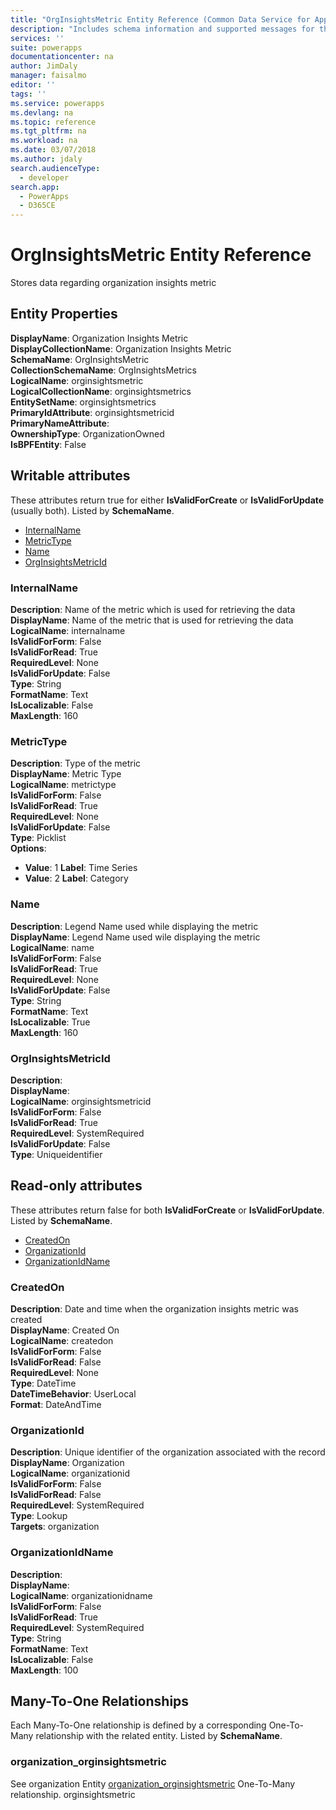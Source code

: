 ```yaml
---
title: "OrgInsightsMetric Entity Reference (Common Data Service for Apps)| Microsoft Docs"
description: "Includes schema information and supported messages for the OrgInsightsMetric entity."
services: ''
suite: powerapps
documentationcenter: na
author: JimDaly
manager: faisalmo
editor: ''
tags: ''
ms.service: powerapps
ms.devlang: na
ms.topic: reference
ms.tgt_pltfrm: na
ms.workload: na
ms.date: 03/07/2018
ms.author: jdaly
search.audienceType: 
  - developer
search.app: 
  - PowerApps
  - D365CE
---
```

# OrgInsightsMetric Entity Reference

Stores data regarding organization insights metric

## Entity Properties

**DisplayName**: Organization Insights Metric<br />
**DisplayCollectionName**: Organization Insights Metric<br />
**SchemaName**: OrgInsightsMetric<br />
**CollectionSchemaName**: OrgInsightsMetrics<br />
**LogicalName**: orginsightsmetric<br />
**LogicalCollectionName**: orginsightsmetrics<br />
**EntitySetName**: orginsightsmetrics<br />
**PrimaryIdAttribute**: orginsightsmetricid<br />
**PrimaryNameAttribute**: <br />
**OwnershipType**: OrganizationOwned<br />
**IsBPFEntity**: False<br />
<a name="writable-attributes"></a>

## Writable attributes

These attributes return true for either **IsValidForCreate** or **IsValidForUpdate** (usually both). Listed by **SchemaName**.

- [InternalName](#BKMK_InternalName)
- [MetricType](#BKMK_MetricType)
- [Name](#BKMK_Name)
- [OrgInsightsMetricId](#BKMK_OrgInsightsMetricId)


### <a name="BKMK_InternalName"></a> InternalName

**Description**: Name of the metric which is used for retrieving the data<br />
**DisplayName**: Name of the metric that is used for retrieving the data<br />
**LogicalName**: internalname<br />
**IsValidForForm**: False<br />
**IsValidForRead**: True<br />
**RequiredLevel**: None<br />
**IsValidForUpdate**: False<br />
**Type**: String<br />
**FormatName**: Text<br />
**IsLocalizable**: False<br />
**MaxLength**: 160


### <a name="BKMK_MetricType"></a> MetricType

**Description**: Type of the metric<br />
**DisplayName**: Metric Type<br />
**LogicalName**: metrictype<br />
**IsValidForForm**: False<br />
**IsValidForRead**: True<br />
**RequiredLevel**: None<br />
**IsValidForUpdate**: False<br />
**Type**: Picklist<br />
**Options**:

- **Value**: 1 **Label**: Time Series
- **Value**: 2 **Label**: Category



### <a name="BKMK_Name"></a> Name

**Description**: Legend Name used while displaying the metric<br />
**DisplayName**: Legend Name used wile displaying the metric<br />
**LogicalName**: name<br />
**IsValidForForm**: False<br />
**IsValidForRead**: True<br />
**RequiredLevel**: None<br />
**IsValidForUpdate**: False<br />
**Type**: String<br />
**FormatName**: Text<br />
**IsLocalizable**: True<br />
**MaxLength**: 160


### <a name="BKMK_OrgInsightsMetricId"></a> OrgInsightsMetricId

**Description**: <br />
**DisplayName**: <br />
**LogicalName**: orginsightsmetricid<br />
**IsValidForForm**: False<br />
**IsValidForRead**: True<br />
**RequiredLevel**: SystemRequired<br />
**IsValidForUpdate**: False<br />
**Type**: Uniqueidentifier<br />

<a name="read-only-attributes"></a>
## Read-only attributes
These attributes return false for both **IsValidForCreate** or **IsValidForUpdate**. Listed by **SchemaName**.

- [CreatedOn](#BKMK_CreatedOn)
- [OrganizationId](#BKMK_OrganizationId)
- [OrganizationIdName](#BKMK_OrganizationIdName)


### <a name="BKMK_CreatedOn"></a> CreatedOn

**Description**: Date and time when the organization insights metric was created<br />
**DisplayName**: Created On<br />
**LogicalName**: createdon<br />
**IsValidForForm**: False<br />
**IsValidForRead**: False<br />
**RequiredLevel**: None<br />
**Type**: DateTime<br />
**DateTimeBehavior**: UserLocal<br />
**Format**: DateAndTime


### <a name="BKMK_OrganizationId"></a> OrganizationId

**Description**: Unique identifier of the organization associated with the record<br />
**DisplayName**: Organization<br />
**LogicalName**: organizationid<br />
**IsValidForForm**: False<br />
**IsValidForRead**: False<br />
**RequiredLevel**: SystemRequired<br />
**Type**: Lookup<br />
**Targets**: organization


### <a name="BKMK_OrganizationIdName"></a> OrganizationIdName

**Description**: <br />
**DisplayName**: <br />
**LogicalName**: organizationidname<br />
**IsValidForForm**: False<br />
**IsValidForRead**: True<br />
**RequiredLevel**: SystemRequired<br />
**Type**: String<br />
**FormatName**: Text<br />
**IsLocalizable**: False<br />
**MaxLength**: 100

<a name="manytoone"></a>

## Many-To-One Relationships

Each Many-To-One relationship is defined by a corresponding One-To-Many relationship with the related entity. Listed by **SchemaName**.


### <a name="BKMK_organization_orginsightsmetric"></a> organization_orginsightsmetric

See organization Entity [organization_orginsightsmetric](organization.md#BKMK_organization_orginsightsmetric) One-To-Many relationship.
orginsightsmetric


